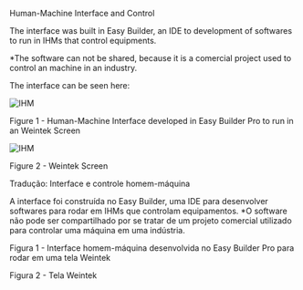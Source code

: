 Human-Machine Interface and Control

The interface was built in Easy Builder, an IDE to development of softwares to run in IHMs that control equipments.

*The software can not be shared, because it is a comercial project used to control an machine in an industry. 

The interface can be seen here:

![IHM](https://user-images.githubusercontent.com/90293389/185153199-34333a42-f974-4068-bd53-876c21cdc337.png)

Figure 1 - Human-Machine Interface developed in Easy Builder Pro to run in an Weintek Screen

![IHM](https://user-images.githubusercontent.com/90293389/185185543-381e6937-a124-43a8-a954-2b67e76799eb.png)

Figure 2 - Weintek Screen


Tradução:
Interface e controle homem-máquina

A interface foi construída no Easy Builder, uma IDE para desenvolver softwares para rodar em IHMs que controlam equipamentos.
*O software não pode ser compartilhado por se tratar de um projeto comercial utilizado para controlar uma máquina em uma indústria.

Figura 1 - Interface homem-máquina desenvolvida no Easy Builder Pro para rodar em uma tela Weintek

Figura 2 - Tela Weintek
